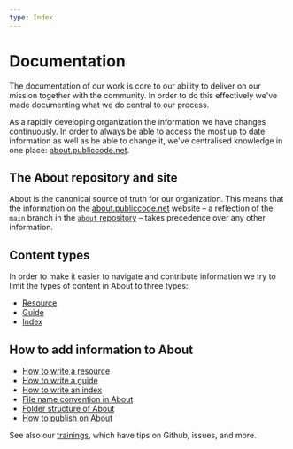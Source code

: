 ```yaml
---
type: Index
---
```


# Documentation

The documentation of our work is core to our ability to deliver on our mission together with the community. In order to do this effectively we've made documenting what we do central to our process.

As a rapidly developing organization the information we have changes continuously. In order to always be able to access the most up to date information as well as be able to change it, we've centralised knowledge in one place: [about.publiccode.net](https://about.publiccode.net/).

## The About repository and site

About is the canonical source of truth for our organization. This means that the information on the [about.publiccode.net](https://about.publiccode.net/) website – a reflection of the `main` branch in the [`about` repository](https://github.com/publiccodenet/about) – takes precedence over any other information.

## Content types

In order to make it easier to navigate and contribute information we try to limit the types of content in About to three types:

* [Resource](../../glossary/resource-definition.md)
* [Guide](../../glossary/guide-definition.md)
* [Index](../../glossary/index-definition.md)

## How to add information to About

* [How to write a resource](writing-resources.md)
* [How to write a guide](writing-guides.md)
* [How to write an index](writing-indexes.md)
* [File name convention in About](about-file-names.md)
* [Folder structure of About](about-folder-structure.md)
* [How to publish on About](merge-develop-into-main.md)

See also our [trainings](../trainings/index.md), which have tips on Github, issues, and more.
